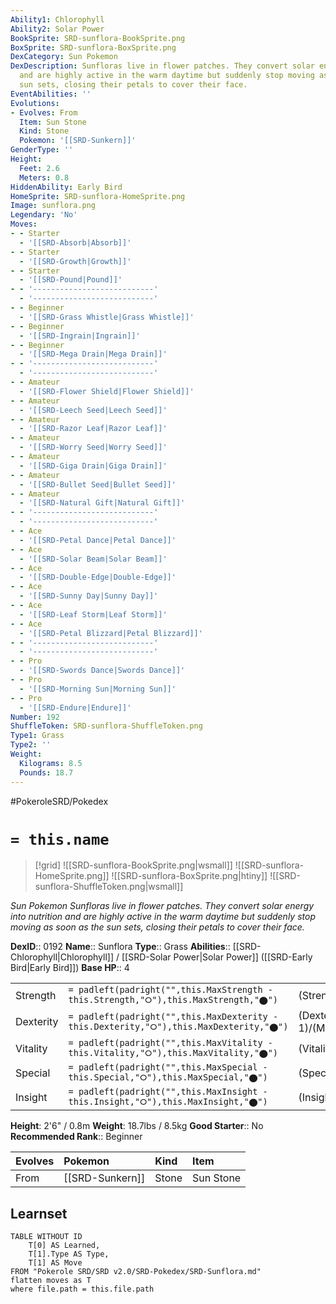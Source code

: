 ```yaml
---
Ability1: Chlorophyll
Ability2: Solar Power
BookSprite: SRD-sunflora-BookSprite.png
BoxSprite: SRD-sunflora-BoxSprite.png
DexCategory: Sun Pokemon
DexDescription: Sunfloras live in flower patches. They convert solar energy into nutrition
  and are highly active in the warm daytime but suddenly stop moving as soon as the
  sun sets, closing their petals to cover their face.
EventAbilities: ''
Evolutions:
- Evolves: From
  Item: Sun Stone
  Kind: Stone
  Pokemon: '[[SRD-Sunkern]]'
GenderType: ''
Height:
  Feet: 2.6
  Meters: 0.8
HiddenAbility: Early Bird
HomeSprite: SRD-sunflora-HomeSprite.png
Image: sunflora.png
Legendary: 'No'
Moves:
- - Starter
  - '[[SRD-Absorb|Absorb]]'
- - Starter
  - '[[SRD-Growth|Growth]]'
- - Starter
  - '[[SRD-Pound|Pound]]'
- - '---------------------------'
  - '---------------------------'
- - Beginner
  - '[[SRD-Grass Whistle|Grass Whistle]]'
- - Beginner
  - '[[SRD-Ingrain|Ingrain]]'
- - Beginner
  - '[[SRD-Mega Drain|Mega Drain]]'
- - '---------------------------'
  - '---------------------------'
- - Amateur
  - '[[SRD-Flower Shield|Flower Shield]]'
- - Amateur
  - '[[SRD-Leech Seed|Leech Seed]]'
- - Amateur
  - '[[SRD-Razor Leaf|Razor Leaf]]'
- - Amateur
  - '[[SRD-Worry Seed|Worry Seed]]'
- - Amateur
  - '[[SRD-Giga Drain|Giga Drain]]'
- - Amateur
  - '[[SRD-Bullet Seed|Bullet Seed]]'
- - Amateur
  - '[[SRD-Natural Gift|Natural Gift]]'
- - '---------------------------'
  - '---------------------------'
- - Ace
  - '[[SRD-Petal Dance|Petal Dance]]'
- - Ace
  - '[[SRD-Solar Beam|Solar Beam]]'
- - Ace
  - '[[SRD-Double-Edge|Double-Edge]]'
- - Ace
  - '[[SRD-Sunny Day|Sunny Day]]'
- - Ace
  - '[[SRD-Leaf Storm|Leaf Storm]]'
- - Ace
  - '[[SRD-Petal Blizzard|Petal Blizzard]]'
- - '---------------------------'
  - '---------------------------'
- - Pro
  - '[[SRD-Swords Dance|Swords Dance]]'
- - Pro
  - '[[SRD-Morning Sun|Morning Sun]]'
- - Pro
  - '[[SRD-Endure|Endure]]'
Number: 192
ShuffleToken: SRD-sunflora-ShuffleToken.png
Type1: Grass
Type2: ''
Weight:
  Kilograms: 8.5
  Pounds: 18.7
---
```


#PokeroleSRD/Pokedex

# `= this.name`

> [!grid]
> ![[SRD-sunflora-BookSprite.png|wsmall]]
> ![[SRD-sunflora-HomeSprite.png]]
> ![[SRD-sunflora-BoxSprite.png|htiny]]
> ![[SRD-sunflora-ShuffleToken.png|wsmall]]


*Sun Pokemon*
*Sunfloras live in flower patches. They convert solar energy into nutrition and are highly active in the warm daytime but suddenly stop moving as soon as the sun sets, closing their petals to cover their face.*

**DexID**:: 0192
**Name**:: Sunflora
**Type**:: Grass
**Abilities**:: [[SRD-Chlorophyll|Chlorophyll]] / [[SRD-Solar Power|Solar Power]] ([[SRD-Early Bird|Early Bird]])
**Base HP**:: 4

|           |                                                                                        |                                          |
| --------- | -------------------------------------------------------------------------------------- | ---------------------------------------- |
| Strength  | `= padleft(padright("",this.MaxStrength - this.Strength,"⭘"),this.MaxStrength,"⬤")`    | (Strength::2)/(MaxStrength::5)   |
| Dexterity | `= padleft(padright("",this.MaxDexterity - this.Dexterity,"⭘"),this.MaxDexterity,"⬤")` | (Dexterity:: 1)/(MaxDexterity::3) |
| Vitality  | `= padleft(padright("",this.MaxVitality - this.Vitality,"⭘"),this.MaxVitality,"⬤")`    | (Vitality::2)/(MaxVitality::4)   |
| Special   | `= padleft(padright("",this.MaxSpecial - this.Special,"⭘"),this.MaxSpecial,"⬤")`       | (Special::3)/(MaxSpecial::6)     |
| Insight   | `= padleft(padright("",this.MaxInsight - this.Insight,"⭘"),this.MaxInsight,"⬤")`       | (Insight::2)/(MaxInsight::5)     |

**Height**: 2'6" / 0.8m
**Weight**: 18.7lbs / 8.5kg
**Good Starter**:: No
**Recommended Rank**:: Beginner

| Evolves   | Pokemon         | Kind   | Item      |
|:----------|:----------------|:-------|:----------|
| From      | [[SRD-Sunkern]] | Stone  | Sun Stone |

## Learnset

```dataview
TABLE WITHOUT ID
    T[0] AS Learned,
    T[1].Type AS Type,
    T[1] AS Move
FROM "Pokerole SRD/SRD v2.0/SRD-Pokedex/SRD-Sunflora.md"
flatten moves as T
where file.path = this.file.path
```
